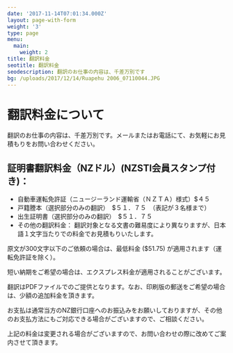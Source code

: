 ```yaml
---
date: '2017-11-14T07:01:34.000Z'
layout: page-with-form
weight: '3'
type: page
menu:
  main:
    weight: 2
title: 翻訳料金
seotitle: 翻訳料金
seodescription: 翻訳のお仕事の内容は、千差万別です
bg: /uploads/2017/12/14/Ruapehu 2006_07110044.JPG
---
```


# 翻訳料金について

翻訳のお仕事の内容は、千差万別です。メールまたはお電話にて、お気軽にお見積もりをお問い合わせください。

## 証明書翻訳料金（NZドル）(NZSTI会員スタンプ付き)：

* 自動車運転免許証（ニュージーランド運輸省（ＮＺＴＡ）様式）$４５
* 戸籍謄本（選択部分のみの翻訳）　$５１．７５　（表記が３名様まで）
* 出生証明書（選択部分のみの翻訳）　$５１．７５
* その他の翻訳料金： 翻訳対象となる文書の難易度により異なりますが、日本語１文字当たりでの料金でお見積もりいたします。

原文が300文字以下のご依頼の場合は、最低料金 ($51.75) が適用されます（運転免許証を除く）。

短い納期をご希望の場合は、エクスプレス料金が適用されることがございます。

翻訳はPDFファイルでのご提供となります。なお、印刷版の郵送をご希望の場合は、少額の追加料金を頂きます。

お支払は通常当方のNZ銀行口座へのお振込みをお願いしておりますが、その他のお支払方法にもご対応できる場合がございますので、ご相談ください。

上記の料金は変更される場合がございますので、お問い合わせの際に改めてご案内させて頂きます。
